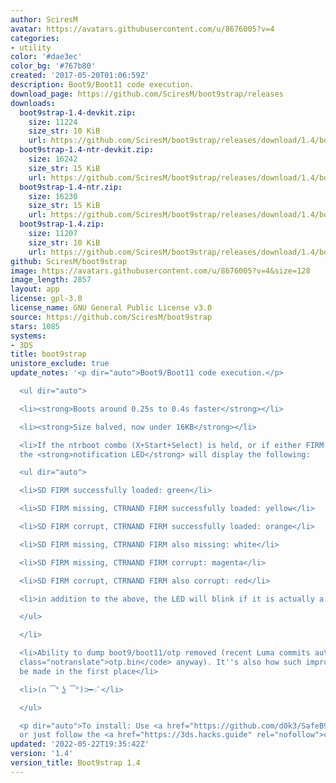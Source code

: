 ```yaml
---
author: SciresM
avatar: https://avatars.githubusercontent.com/u/8676005?v=4
categories:
- utility
color: '#dae3ec'
color_bg: '#767b80'
created: '2017-05-20T01:06:59Z'
description: Boot9/Boot11 code execution.
download_page: https://github.com/SciresM/boot9strap/releases
downloads:
  boot9strap-1.4-devkit.zip:
    size: 11224
    size_str: 10 KiB
    url: https://github.com/SciresM/boot9strap/releases/download/1.4/boot9strap-1.4-devkit.zip
  boot9strap-1.4-ntr-devkit.zip:
    size: 16242
    size_str: 15 KiB
    url: https://github.com/SciresM/boot9strap/releases/download/1.4/boot9strap-1.4-ntr-devkit.zip
  boot9strap-1.4-ntr.zip:
    size: 16230
    size_str: 15 KiB
    url: https://github.com/SciresM/boot9strap/releases/download/1.4/boot9strap-1.4-ntr.zip
  boot9strap-1.4.zip:
    size: 11207
    size_str: 10 KiB
    url: https://github.com/SciresM/boot9strap/releases/download/1.4/boot9strap-1.4.zip
github: SciresM/boot9strap
image: https://avatars.githubusercontent.com/u/8676005?v=4&size=128
image_length: 2857
layout: app
license: gpl-3.0
license_name: GNU General Public License v3.0
source: https://github.com/SciresM/boot9strap
stars: 1085
systems:
- 3DS
title: boot9strap
unistore_exclude: true
update_notes: '<p dir="auto">Boot9/Boot11 code execution.</p>

  <ul dir="auto">

  <li><strong>Boots around 0.25s to 0.4s faster</strong></li>

  <li><strong>Size halved, now under 16KB</strong></li>

  <li>If the ntrboot combo (X+Start+Select) is held, or if either FIRM file is corrupt,
  the <strong>notification LED</strong> will display the following:

  <ul dir="auto">

  <li>SD FIRM successfully loaded: green</li>

  <li>SD FIRM missing, CTRNAND FIRM successfully loaded: yellow</li>

  <li>SD FIRM corrupt, CTRNAND FIRM successfully loaded: orange</li>

  <li>SD FIRM missing, CTRNAND FIRM also missing: white</li>

  <li>SD FIRM missing, CTRNAND FIRM corrupt: magenta</li>

  <li>SD FIRM corrupt, CTRNAND FIRM also corrupt: red</li>

  <li>in addition to the above, the LED will blink if it is actually a ntrboot boot</li>

  </ul>

  </li>

  <li>Ability to dump boot9/boot11/otp removed (recent Luma commits auto-backup <code
  class="notranslate">otp.bin</code> anyway). It''s also how such improvments could
  be made in the first place</li>

  <li>(∩ ͡° ͜ʖ ͡°)⊃━☆ﾟ</li>

  </ul>

  <p dir="auto">To install: Use <a href="https://github.com/d0k3/SafeB9SInstaller/releases">SafeB9SInstaller</a>,
  or just follow the <a href="https://3ds.hacks.guide" rel="nofollow">community guide</a>.</p>'
updated: '2022-05-22T19:35:42Z'
version: '1.4'
version_title: Boot9strap 1.4
---
```

